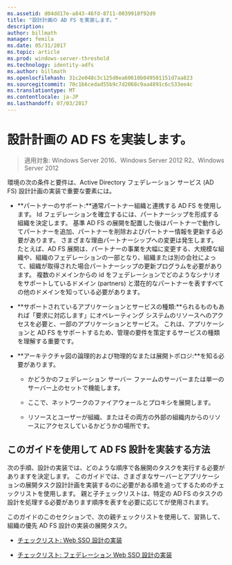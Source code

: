 ```yaml
---
ms.assetid: d04dd17e-a843-46fd-8711-0039918f92d9
title: "設計計画の AD FS を実装します。"
description: 
author: billmath
manager: femila
ms.date: 05/31/2017
ms.topic: article
ms.prod: windows-server-threshold
ms.technology: identity-adfs
ms.author: billmath
ms.openlocfilehash: 31c2e048c3c125d0ea60610b049501151d7aa823
ms.sourcegitcommit: 70c1b6cedad55b9c7d2068c9aa4891c6c533ee4c
ms.translationtype: MT
ms.contentlocale: ja-JP
ms.lasthandoff: 07/03/2017
---
```

# <a name="implementing-your-ad-fs-design-plan"></a>設計計画の AD FS を実装します。

>適用対象: Windows Server 2016、Windows Server 2012 R2、Windows Server 2012

環境の次の条件と要件は、Active Directory フェデレーション サービス \(AD FS\) 設計計画の実装で重要な要素には。  
  
-   **パートナーのサポート:**通常パートナー組織と連携する AD FS を使用します。 Id フェデレーションを確立するには、パートナーシップを形成する組織を決定します。 基準 AD FS の展開を配置した後はパートナーで動作してパートナーを追加、パートナーを削除およびパートナー情報を更新する必要があります。 さまざまな理由パートナーシップへの変更は発生します。 たとえば、AD FS 展開は、パートナーの事業を大幅に変更する、大規模な組織や、組織のフェデレーションの一部となり、組織または別の会社によって、組織が取得された場合パートナーシップの更新プログラムを必要があります。 複数のドメインからの id をフェデレーションでどのようなシナリオをサポートしているドメイン \(partners\) と潜在的なパートナーを表すすべての他のドメインを知っている必要があります。  
  
-   **サポートされているアプリケーションとサービスの種類:**られるものもあれば「要求に対応します」にオペレーティング システムのリソースへのアクセスを必要と、一部のアプリケーションとサービス。 これは、アプリケーションと AD FS をサポートするため、管理の要件を策定するサービスの種類を理解する重要です。  
  
-   **アーキテクチャ図の論理的および物理的なまたは展開トポロジ:**を知る必要があります。  
  
    -   かどうかのフェデレーション サーバー ファームのサーバーまたは単一のサーバー上のセットで機能します。  
  
    -   ここで、ネットワークのファイアウォールとプロキシを展開します。  
  
    -   リソースとユーザーが組織、またはその両方の外部の組織内からのリソースにアクセスしているかどうかの場所です。  
  
## <a name="how-to-implement-your-ad-fs-design-using-this-guide"></a>このガイドを使用して AD FS 設計を実装する方法  
次の手順、設計の実装では、どのような順序で各展開のタスクを実行する必要がありますを決定します。 このガイドでは、さまざまなサーバーとアプリケーションの展開タスク設計計画を実装するのに必要がある順を追ってするためのチェックリストを使用します。 親と子チェックリストは、特定の AD FS のタスクの設計を処理する必要があります順序を表すを必要に応じてが使用されます。  
  
このガイドのこのセクションで、次の親チェックリストを使用して、習熟して、組織の優先 AD FS 設計の実装の展開タスク。  
  
-   [チェックリスト: Web SSO 設計の実装](Checklist--Implementing-a-Web-SSO-Design.md)  
  
-   [チェックリスト: フェデレーション Web SSO 設計の実装](Checklist--Implementing-a-Federated-Web-SSO-Design.md)  
